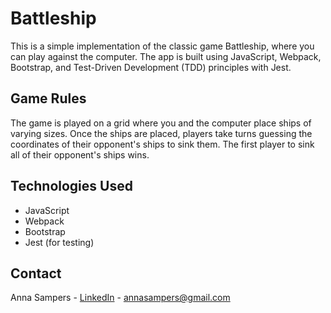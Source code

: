 # Battleship

This is a simple implementation of the classic game Battleship, where you can play against the computer. The app is built using JavaScript, Webpack, Bootstrap, and Test-Driven Development (TDD) principles with Jest.

## Game Rules

The game is played on a grid where you and the computer place ships of varying sizes. Once the ships are placed, players take turns guessing the coordinates of their opponent's ships to sink them. The first player to sink all of their opponent's ships wins.

## Technologies Used

- JavaScript
- Webpack
- Bootstrap
- Jest (for testing)

## Contact

Anna Sampers - [LinkedIn](https://linkedin.com/in/anna-sampers) - annasampers@gmail.com
